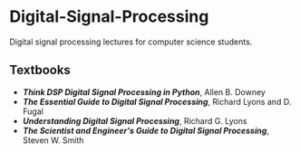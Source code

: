 # Digital-Signal-Processing
Digital signal processing lectures for computer science students.

## Textbooks

* ***Think DSP Digital Signal Processing in Python***, Allen B. Downey
* ***The Essential Guide to Digital Signal Processing***, Richard Lyons and D. Fugal
* ***Understanding Digital Signal Processing***, Richard G. Lyons
* ***The Scientist and Engineer's Guide to Digital Signal Processing***, Steven W. Smith
